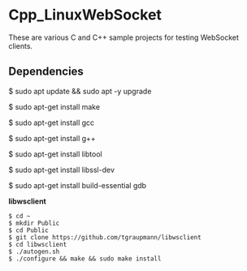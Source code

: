 # Cpp_LinuxWebSocket

These are various C and C++ sample projects for testing WebSocket clients.

## Dependencies

$ sudo apt update && sudo apt -y upgrade

$ sudo apt-get install make

$ sudo apt-get install gcc

$ sudo apt-get install g++

$ sudo apt-get install libtool

$ sudo apt-get install libssl-dev

$ sudo apt-get install build-essential gdb

**libwsclient**

```
$ cd ~
$ mkdir Public
$ cd Public
$ git clone https://github.com/tgraupmann/libwsclient
$ cd libwsclient
$ ./autogen.sh
$ ./configure && make && sudo make install
```
